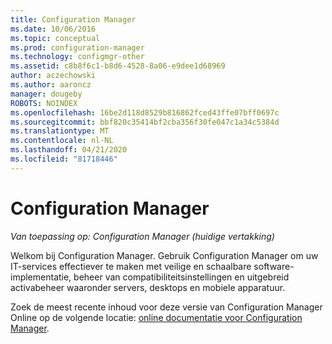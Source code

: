 ```yaml
---
title: Configuration Manager
ms.date: 10/06/2016
ms.topic: conceptual
ms.prod: configuration-manager
ms.technology: configmgr-other
ms.assetid: c8b8f6c1-b8d6-4528-8a06-e9dee1d68969
author: aczechowski
ms.author: aaroncz
manager: dougeby
ROBOTS: NOINDEX
ms.openlocfilehash: 16be2d118d8529b816862fced43ffe07bff0697c
ms.sourcegitcommit: bbf820c35414bf2cba356f30fe047c1a34c5384d
ms.translationtype: MT
ms.contentlocale: nl-NL
ms.lasthandoff: 04/21/2020
ms.locfileid: "81718446"
---
```

# <a name="configuration-manager"></a>Configuration Manager

*Van toepassing op: Configuration Manager (huidige vertakking)*

Welkom bij Configuration Manager. Gebruik Configuration Manager om uw IT-services effectiever te maken met veilige en schaalbare software-implementatie, beheer van compatibiliteitsinstellingen en uitgebreid activabeheer waaronder servers, desktops en mobiele apparatuur.  

Zoek de meest recente inhoud voor deze versie van Configuration Manager Online op de volgende locatie: [online documentatie voor Configuration Manager](https://docs.microsoft.com/configmgr).
